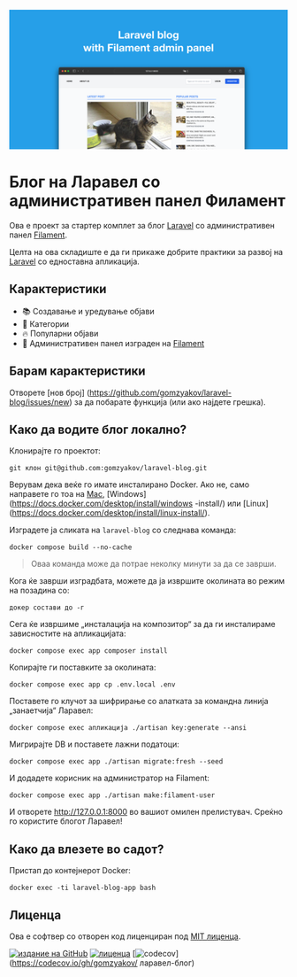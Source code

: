 ![Блог на Ларавел со административен панел на Филамент](./docs/social-preview-en.png)

# Блог на Ларавел со административен панел Филамент

Ова е проект за стартер комплет за блог [Laravel](https://laravel.com) со административен панел [Filament](https://filamentphp.com).

Целта на ова складиште е да ги прикаже добрите практики за развој на [Laravel](https://laravel.com) со едноставна апликација.

## Карактеристики

- 📚 Создавање и уредување објави
- 🥑 Категории
- :fire: Популарни објави
- :hatched_chick: Административен панел изграден на [Filament](https://filamentphp.com)

## Барам карактеристики

Отворете [нов број] (https://github.com/gomzyakov/laravel-blog/issues/new) за да побарате функција (или ако најдете грешка).

## Како да водите блог локално?

Клонирајте го проектот:

```баш
git клон git@github.com:gomzyakov/laravel-blog.git
```

Верувам дека веќе го имате инсталирано Docker. Ако не, само направете го тоа на [Mac](https://docs.docker.com/desktop/install/mac-install/), [Windows](https://docs.docker.com/desktop/install/windows -install/) или [Linux] (https://docs.docker.com/desktop/install/linux-install/).

Изградете ја сликата на `laravel-blog` со следнава команда:

```баш
docker compose build --no-cache
```

> Оваа команда може да потрае неколку минути за да се заврши.

Кога ќе заврши изградбата, можете да ја извршите околината во режим на позадина со:

```баш
докер состави до -г
```

Сега ќе извршиме „инсталација на композитор“ за да ги инсталираме зависностите на апликацијата:

```баш
docker compose exec app composer install
```

Копирајте ги поставките за околината:

```баш
docker compose exec app cp .env.local .env
```

Поставете го клучот за шифрирање со алатката за командна линија „занаетчија“ Ларавел:

```баш
docker compose exec апликација ./artisan key:generate --ansi
```

Мигрирајте DB и поставете лажни податоци:

```баш
docker compose exec app ./artisan migrate:fresh --seed
```

И додадете корисник на администратор на Filament:

```баш
docker compose exec app ./artisan make:filament-user
```

И отворете http://127.0.0.1:8000 во вашиот омилен прелистувач. Среќно го користите блогот Ларавел!

## Како да влезете во садот?

Пристап до контејнерот Docker:

```баш
docker exec -ti laravel-blog-app bash
```

## Лиценца

Ова е софтвер со отворен код лиценциран под [MIT лиценца](https://github.com/gomzyakov/php-code-style/blob/main/LICENSE).


[![издание на GitHub](https://img.shields.io/github/release/gomzyakov/laravel-blog.svg)](https://github.com/gomzyakov/laravel-blog/releases/latest)
[![лиценца](https://img.shields.io/badge/License-MIT-green.svg)](https://github.com/gomzyakov/laravel-blog/blob/development/LICENSE)
[![codecov](https://codecov.io/gh/gomzyakov/laravel-blog/branch/main/graph/badge.svg?token=4CYTVMVUYV)](https://codecov.io/gh/gomzyakov/ ларавел-блог)